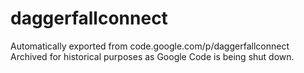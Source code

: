 # daggerfallconnect
Automatically exported from code.google.com/p/daggerfallconnect
Archived for historical purposes as Google Code is being shut down.
